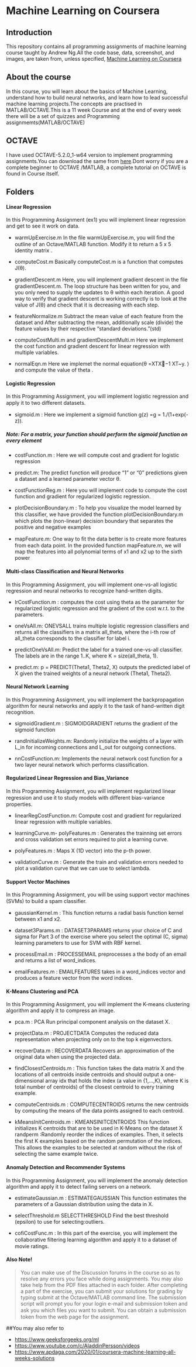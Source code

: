 # Machine Learning on Coursera
## Introduction
This repository contains all programming assignments of machine learning course taught by Andrew Ng.All the code base, data, screenshot, and images, are taken from, unless specified, [Machine Learning on Coursera](https://www.coursera.org/learn/machine-learning/)
## About the course
In this course, you will learn about the basics of  Machine Learning, understand how to build neural networks, and learn how to lead successful machine learning projects.The concepts are practised in MATLAB/OCTAVE.This is a 11 week Course and at the end of every week there will be a set of quizzes and Programming assignmemts(MATLAB/OCTAVE)
## OCTAVE
I have used OCTAVE-5.2.0_1-w64 version to implement programming assignments.You can download the same from [here](https://ftp.gnu.org/gnu/octave/windows/octave-5.2.0_1-w64-installer.exe).Dont worry if you are a complete beginner to OCTAVE /MATLAB, a complete tutorial on OCTAVE is found in Course itself.

## Folders

#### Linear Regression
In this Programming Assignment (ex1) you will implement linear regression and get to see it work on data.

- warmUpExercise.m
In the ﬁle warmUpExercise.m, you will ﬁnd the outline of an Octave/MATLAB function. Modify it to return a 5 x 5 identity matrix .

- computeCost.m
Basically computeCost.m is a function that computes J(θ).

- gradientDescent.m 
Here, you will implement gradient descent in the ﬁle gradientDescent.m. The loop structure has been written for you, and you only need to supply the updates to θ within each iteration. 
A good way to verify that gradient descent is working correctly is to look at the value of J(θ) and check that it is decreasing with each step.

- featureNormalize.m 
 Subtract the mean value of each feature from the dataset and  After subtracting the mean, additionally scale (divide) the feature values by their respective “standard deviations.”(std)
 
 - computeCostMulti.m and gradientDescentMulti.m 
 Here we implement the cost function and gradient descent for linear regression with multiple variables. 
 
- normalEqn.m 
Here we implemet the normal equation(θ =XTX−1 XT~y. ) and compute the value of theta .



#### Logistic Regression
In this Programming Assignment, you will implement logistic regression and apply it to two diﬀerent datasets. 

- sigmoid.m :
Here we implement a sigmoid function g(z) =g = 1./(1+exp(-z)).
##### Note: For a matrix, your function should perform the sigmoid function on every element

- costFunction.m :
Here we will compute cost and gradient for logistic regression

- predict.m:
 The predict function will produce “1” or “0” predictions given a dataset and a learned parameter vector θ. 
 
 - costFunctionReg.m :
 Here you will implement code to compute the cost function and gradient for regularized logistic regression.
 
 - plotDecisionBoundary.m :
 To help you visualize the model learned by this classiﬁer, we have provided the function plotDecisionBoundary.m which plots the (non-linear) decision boundary that separates the positive and negative examples
 
 -  mapFeature.m:
 One way to ﬁt the data better is to create more features from each data point. In the provided function mapFeature.m, we will map the features into all polynomial terms of x1 and x2 up to the sixth power



#### Multi-class Classification and Neural Networks
In this Programming Assignment, you will implement one-vs-all logistic regression and neural networks to recognize hand-written digits.

- lrCostFunction.m :
computes the cost using theta as the parameter for regularized logistic regression and the gradient of the cost w.r.t. to the parameters.

- oneVsAll.m:
ONEVSALL trains multiple logistic regression classifiers and returns all the classifiers in a matrix all_theta, where the i-th row of all_theta corresponds to the classifier for label i.

- predictOneVsAll.m:
Predict the label for a trained one-vs-all classifier. The labels are in the range 1..K, where K = size(all_theta, 1).

- predict.m:
p = PREDICT(Theta1, Theta2, X) outputs the predicted label of X given the trained weights of a neural network (Theta1, Theta2).


#### Neural Network Learning
In this Programming Assignment, you will implement the backpropagation algorithm for neural networks and apply it to the task of hand-written digit recognition.

- sigmoidGradient.m :
SIGMOIDGRADIENT returns the gradient of the sigmoid function

- randInitializeWeights.m:
Randomly initialize the weights of a layer with L_in for incoming connections and L_out for outgoing connections.

- nnCostFunction.m:
Implements the neural network cost function for a two layer neural network which performs classification.



#### Regularized Linear Regression and Bias_Variance
In this Programming Assignment, you will implement regularized linear regression and use it to study models with diﬀerent bias-variance properties. 

- linearRegCostFunction.m:
Compute cost and gradient for regularized linear regression with multiple variables.

- learningCurve.m- polyFeatures.m :
Generates the trainning set errors and cross validation set errors required to plot a learning curve.

- polyFeatures.m :
Maps X (1D vector) into the p-th power.

- validationCurve.m :
Generate the train and validation errors needed to plot a validation curve that we can use to select lambda.



#### Support Vector Machines
In this Programming Assignment, you will be using support vector machines (SVMs) to build a spam classiﬁer.

- gaussianKernel.m :
This function returns a radial basis function kernel between x1 and x2.

- dataset3Params.m :
DATASET3PARAMS returns your choice of C and sigma for Part 3 of the exercise where you select the optimal (C, sigma) learning parameters to use for SVM with RBF kernel.

- processEmail.m :
PROCESSEMAIL preprocesses a the body of an email and returns a list of word_indices.

- emailFeatures.m :
EMAILFEATURES takes in a word_indices vector and produces a feature vector from the word indices.

#### K-Means Clustering and PCA
In this Programming Assignment, you will implement the K-means clustering algorithm and apply it to compress an image.

- pca.m :
PCA Run principal component analysis on the dataset X.

- projectData.m :
PROJECTDATA Computes the reduced data representation when projecting only on to the top k eigenvectors.

- recoverData.m :
RECOVERDATA Recovers an approximation of the original data when using the projected data.

- findClosestCentroids.m :
This function takes the data matrix X and the locations of all centroids inside centroids and should output a one-dimensional array idx that holds the index (a value in {1,...,K}, where K is total number of centroids) of the closest centroid to every training example.

- computeCentroids.m :
COMPUTECENTROIDS returns the new centroids by computing the means of the data points assigned to each centroid.

- kMeansInitCentroids.m :
KMEANSINITCENTROIDS This function initializes K centroids that are to be used in K-Means on the dataset X
randperm :Randomly reorder the indices of examples. Then, it selects the ﬁrst K examples based on the random permutation of the indices. This allows the examples to be selected at random without the risk of selecting the same example twice.


#### Anomaly Detection and Recommender Systems

In this Programming Assignment, you will implement the anomaly detection algorithm and apply it to detect failing servers on a network.

- estimateGaussian.m :
ESTIMATEGAUSSIAN This function estimates the parameters of a Gaussian distribution using the data in X.

- selectThreshold.m
SELECTTHRESHOLD Find the best threshold (epsilon) to use for selecting:outliers.

- cofiCostFunc.m :
In this part of the exercise, you will implement the collaborative ﬁltering learning algorithm and apply it to a dataset of movie ratings.

#### Also Note!
> You can make use of the Discussion forums in the course so as to resolve any errors you face while doing assignments.
>You may also take help from the PDF files attached in each folder.
>After completing a part of the exercise, you can submit your solutions for grading by typing submit at the Octave/MATLAB command line. The submission script will prompt you for your login e-mail and submission token and ask you which ﬁles you want to submit. You can obtain a submission token from the web page for the assignment.


##You may also refer to
- https://www.geeksforgeeks.org/ml 
- https://www.youtube.com/c/AladdinPersson/videos
- https://www.apdaga.com/2020/01/coursera-machine-learning-all-weeks-solutions





